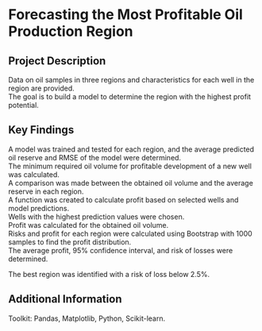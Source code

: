 # Forecasting the Most Profitable Oil Production Region

## Project Description
Data on oil samples in three regions and characteristics for each well in the region are provided.  
The goal is to build a model to determine the region with the highest profit potential.  

## Key Findings
A model was trained and tested for each region, and the average predicted oil reserve and RMSE of the model were determined.  
The minimum required oil volume for profitable development of a new well was calculated.  
A comparison was made between the obtained oil volume and the average reserve in each region.  
A function was created to calculate profit based on selected wells and model predictions.  
Wells with the highest prediction values were chosen.  
Profit was calculated for the obtained oil volume.  
Risks and profit for each region were calculated using Bootstrap with 1000 samples to find the profit distribution.  
The average profit, 95% confidence interval, and risk of losses were determined.  

The best region was identified with a risk of loss below 2.5%.  

## Additional Information
Toolkit: Pandas, Matplotlib, Python, Scikit-learn.
